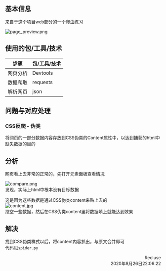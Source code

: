 
## 基本信息
来自于这个项目web部分的一个爬虫练习  
<!-- ![](info_res/page_preview.png)   -->
![page_preview.png](https://i.loli.net/2020/08/26/b85LrSkofDeC1GU.png)  



## 使用的包/工具/技术
|步骤|包/工具/技术|
|--|--|
|网页分析|Devtools|
|数据爬取|requests|
|解析网页|json|


## 问题与对应处理  
### CSS反爬 - 伪类  
将网页的一部分数据内容存放到CSS伪类的Content属性中，以达到捕获的html中缺失数据的目的  

## 分析  
网页看上去非常的正常的，先打开元素面板查看情况  
<!-- ![](info_res/compare.png) -->
![compare.png](https://i.loli.net/2020/08/26/ayVGK5NoZ4ETpnH.png)  
发现，实际上html中根本没有目标数据  

这是因为这些数据是通过CSS伪类content来贴上去的  
![content.jpg](https://i.loli.net/2020/08/26/EQPMfnNlcKYUROS.png)  
挖空一些数据，然后在CSS伪类content里将数据填上就能达到效果  


## 解决  
找到CSS伪类样式以后，将content内容抓出，与原文合并即可  
代码见`spider.py`

<p style="text-align:right">Recluse<br>2020年8月26日22:06:22</p>